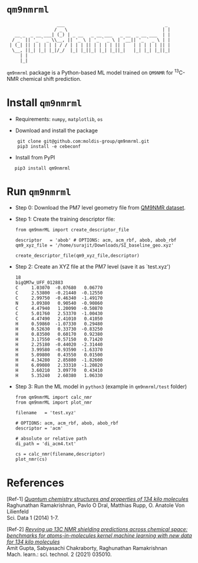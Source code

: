 # `qm9nmrml`

```
                   ___                                      _ 
                  / _ \                                    | |
   __ _  _ __ ___| (_) | _ __   _ __ ___   _ __  _ __ ___  | |
  / _` || '_ ` _ \\__, || '_ \ | '_ ` _ \ | '__|| '_ ` _ \ | |
 | (_| || | | | | | / / | | | || | | | | || |   | | | | | || |
  \__, ||_| |_| |_|/_/  |_| |_||_| |_| |_||_|   |_| |_| |_||_|
     | |                                                      
     |_|                                                      
```

`qm9nmrml` package is a Python-based ML model trained on `QM9NMR` for <sup>13</sup>C-NMR chemical shift prediction. 

<!-- # Details of target-level 1s core-electron binding energies
- Models were trained on 130831 small organic molecules from the [bigQM7ω dataset](https://moldis-group.github.io/bigQM7w/) (Ref-2).
- Target property (1s core-electron binding energies) was calculated using the meta-GGA-DFT method strongly constrained and appropriately normed (`SCAN`) with a large, `Tight-full` numeric atom-centered orbital (NAO) basis set implemented in [FHI-aims](https://fhi-aims.org/).
- These calculations were performed using ωB97XD/def2TZVP geometries presented in the bigQM7ω dataset.
- For delta learning, the baseline energies were assigned based on Mulliken occupations. The data can be found in `Baseline_files`.
- Two example files (UFF-PBE : [ethane](https://github.com/moldis-group/cebeconf/blob/main/example_Mulliken_ethane_UFF_pbe_cc-pVDZ.txt) and [propane](https://github.com/moldis-group/cebeconf/blob/main/example_Mulliken_propane_UFF_pbe_cc-pVDZ.txt)) are also provided in home folder showing the output from Mulliken.out file from FHI-aims. -->

 <!-- # Details of training the ML models 
- To facilitate rapid application of the ML models, training was done using _baseline_ geometries of the bigQM7ω molecules determined with the universal force field (UFF). These geometries are also provided at [https://moldis-group.github.io/bigQM7w/](https://moldis-group.github.io/bigQM7w/)
- So, for new predictions, the ML models require geometries quickly determined with UFF.
- ML models were trained using the kernel-ridge-regression model using the atomic Coulomb matrix representation.
- For technical details, see Ref-1, and its Supporting Information.  -->

# Install `qm9nmrml` 

- Requirements: `numpy`, `matplotlib`, `os`

- Download and install the package
```
    git clone git@github.com:moldis-group/qm9nmrml.git
    pip3 install -e cebeconf
```
- Install from PyPI
```
   pip3 install qm9nmrml
```

# Run `qm9nmrml`

- Step 0: Download the PM7 level geometry file from [QM9NMR dataset](https://moldis-group.github.io/qm9nmr/).

- Step 1: Create the training descriptor file:

    ```
    from qm9nmrML import create_descriptor_file

    descriptor   = 'abob' # OPTIONS: acm, acm_rbf, abob, abob_rbf
    qm9_xyz_file = '/home/surajit/Downloads/SI_baseline_geo.xyz' 

    create_descriptor_file(qm9_xyz_file,descriptor)
    ```

- Step 2: Create an XYZ file at the PM7 level (save it as `test.xyz')
    ```
    18
    bigQM7w_UFF_012883
    C     1.03070  -0.07680   0.06770  
    C     2.53800  -0.21440  -0.12550  
    C     2.99750  -0.46340  -1.49170  
    N     3.09380   0.90540  -0.90860  
    C     4.47940   1.20090  -0.50870  
    C     5.01760   2.53370  -1.00430  
    C     4.47490   2.41010   0.41050  
    H     0.59860  -1.07330   0.29480  
    H     0.52630   0.33730  -0.83250  
    H     0.83500   0.60170   0.92380  
    H     3.17550  -0.57150   0.71420  
    H     2.25180  -0.44020  -2.31440  
    H     3.99580  -0.93590  -1.63370  
    H     5.09800   0.43550   0.01500  
    H     4.34280   2.85880  -1.82600  
    H     6.09080   2.33310  -1.20820  
    H     3.60210   3.09770   0.43410  
    H     5.35240   2.60380   1.06330 
    ```

 - Step 3: Run the ML model in `python3` (example in `qm9nmrml/test` folder)

    ```
    from qm9nmrML import calc_nmr
    from qm9nmrML import plot_nmr

    filename   = 'test.xyz'

    # OPTIONS: acm, acm_rbf, abob, abob_rbf
    descriptor = 'acm' 

    # absolute or relative path  
    di_path = 'di_acm4.txt' 

    cs = calc_nmr(filename,descriptor)
    plot_nmr(cs)
    ```

<!-- - Running the code generates the following output
```
...
 +--------------+
 | User inputs: |
 +--------------+
 Reading coordinates from: test.xyz
 Predicting 1s CEBEs using direct ML with the ACM descriptor 

 +--------------+
 | Prediction:  |
 +--------------+
    1 C      1.03070000     -0.07680000      0.06770000     290.81 eV
    2 C      2.53800000     -0.21440000     -0.12550000     291.83 eV
    3 C      2.99750000     -0.46340000     -1.49170000     291.90 eV
...
``` -->

<!-- # How to calculate UFF-level geometry? 

Write down the [SMILES descriptor](https://en.wikipedia.org/wiki/Simplified_molecular-input_line-entry_system) of the molecule (example `c1ccccc1` for benzene) in a file. 

    echo 'c1ccccc1' > benzene.smi

Generate an initial geometry using [openbabel](http://openbabel.org/wiki/Main_Page). If you have obtained an initial geometry by other means, then you can skip the previous step.

    obabel -oxyz benzene.smi > benzene.xyz --gen3d

Relax tightly using UFF.

    obminimize -oxyz -sd -ff UFF -c 1e-8 benzene.xyz > benzene_UFF.xyz

:warning: We have used Open Babel 2.4.1 in our workflow.

:warning: We have tested the code to work with the following versions of Python and other modules. 
```
Python version: 3.8.20 
Numpy version: 1.21.6
PyTorch version: 2.4.1
SchNetPack version: 0.3
```  -->

# References
[Ref-1] [_Quantum chemistry structures and properties of 134 kilo molecules_](https://doi.org/10.1038/sdata.2014.22)
<br>Raghunathan Ramakrishnan, Pavlo O Dral, Matthias Rupp,  O. Anatole Von Lilienfeld
<br>Sci. Data 1 (2014) 1-7.

[Ref-2] [_Revving up 13C NMR shielding predictions across chemical space: benchmarks for atoms-in-molecules kernel machine learning with new data for 134 kilo molecules_](https://doi.org/10.1088/2632-2153/abe347)
<br>Amit Gupta, Sabyasachi Chakraborty, Raghunathan Ramakrishnan
<br>Mach. learn.: sci. technol. 2 (2021) 035010.    

